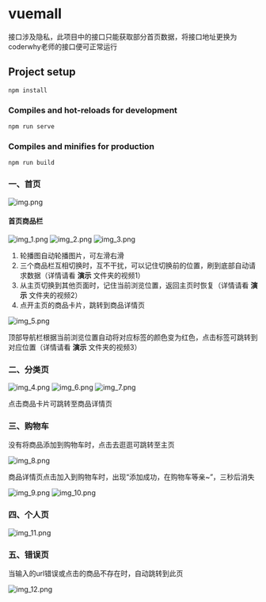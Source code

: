 # vuemall
接口涉及隐私，此项目中的接口只能获取部分首页数据，将接口地址更换为coderwhy老师的接口便可正常运行
## Project setup
```
npm install
```
### Compiles and hot-reloads for development
```
npm run serve
```
### Compiles and minifies for production
```
npm run build
```
### 一、首页
![img.png](演示/img.png)
#### 首页商品栏
![img_1.png](演示/img_1.png)
![img_2.png](演示/img_2.png)
![img_3.png](演示/img_3.png)
1. 轮播图自动轮播图片，可左滑右滑
2. 三个商品栏互相切换时，互不干扰，可以记住切换前的位置，刷到底部自动请求数据（详情请看 **演示** 文件夹的视频1）
3. 从主页切换到其他页面时，记住当前浏览位置，返回主页时恢复（详情请看 **演示** 文件夹的视频2）
4. 点开主页的商品卡片，跳转到商品详情页

![img_5.png](演示/img_5.png)
   
顶部导航栏根据当前浏览位置自动将对应标签的颜色变为红色，点击标签可跳转到对应位置（详情请看 **演示** 文件夹的视频3）

### 二、分类页
![img_4.png](演示/img_4.png)
![img_6.png](演示/img_6.png)
![img_7.png](演示/img_7.png)

点击商品卡片可跳转至商品详情页

### 三、购物车
没有将商品添加到购物车时，点击去逛逛可跳转至主页

![img_8.png](演示/img_8.png)

商品详情页点击加入到购物车时，出现“添加成功，在购物车等亲~”，三秒后消失

![img_9.png](演示/img_9.png)
![img_10.png](演示/img_10.png)

### 四、个人页
![img_11.png](演示/img_11.png)

### 五、错误页
当输入的url错误或点击的商品不存在时，自动跳转到此页

![img_12.png](演示/img_12.png)
